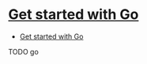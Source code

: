 # [Get started with Go](https://golang.org/doc/tutorial/getting-started)

- [Get started with Go](#get-started-with-go)







TODO go
